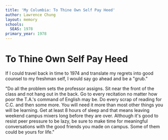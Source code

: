 ```yaml
---
title: 'My Columbia: To Thine Own Self Pay Heed'
author: Lawrence Chung
layout: memory
schools:
  SEAS: 1978
primary_year: 1978
---
```

# To Thine Own Self Pay Heed

If I could travel back in time to 1974 and translate my regrets into good counsel to my freshman self,  I would say go ahead and be a "grub."

"Do all the problem sets the professor assigns.  Sit near the front of the class and not hang out in the back. Go to every recitation no matter how poor the T.A.'s command of English may be. Do every scrap of reading for C.C. and then some more. You will need it more than most other things you will be learning. Get at least 8 hours of sleep and that means leaving weekend campus mixers long before they are over. Although it's good to resist peer pressure to be lazy, be sure to make time for meaningful conversations with the good friends you made on campus.  Some of them could be yours for life."
